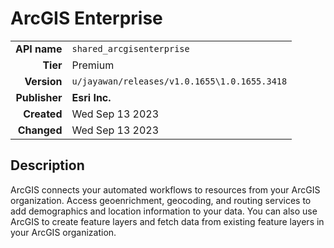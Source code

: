 # ArcGIS Enterprise
| | |
|-:|-|
|**API name**|`shared_arcgisenterprise`|
|**Tier**|Premium|
|**Version**|`u/jayawan/releases/v1.0.1655\1.0.1655.3418`|
|**Publisher**|**Esri Inc.**|
|**Created**|Wed Sep 13 2023|
|**Changed**|Wed Sep 13 2023|

## Description
ArcGIS connects your automated workflows to resources from your ArcGIS organization. Access geoenrichment, geocoding, and routing services to add demographics and location information to your data. You can also use ArcGIS to create feature layers and fetch data from existing feature layers in your ArcGIS organization.

